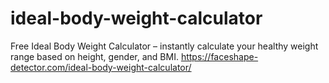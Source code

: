 # ideal-body-weight-calculator
Free Ideal Body Weight Calculator – instantly calculate your healthy weight range based on height, gender, and BMI. https://faceshape-detector.com/ideal-body-weight-calculator/
